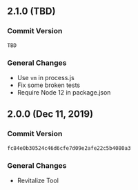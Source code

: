 ## 2.1.0 (TBD)

### Commit Version

`TBD`

### General Changes
* Use `vm` in process.js
* Fix some broken tests
* Require Node 12 in package.json


## 2.0.0 (Dec 11, 2019)

### Commit Version

`fc84e0b30524c46d6cfe7d09e2afe22c5b4080a3`

### General Changes
* Revitalize Tool


